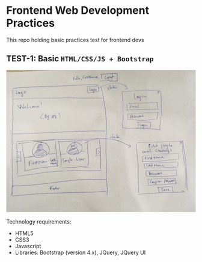 # Frontend Web Development Practices
This repo holding basic practices test for frontend devs

## TEST-1: Basic `HTML/CSS/JS + Bootstrap`
![Screenshot](./img/screenshot.jpg)

Technology requirements:
- HTML5
- CSS3
- Javascript
- Libraries: Bootstrap (version 4.x), JQuery, JQuery UI